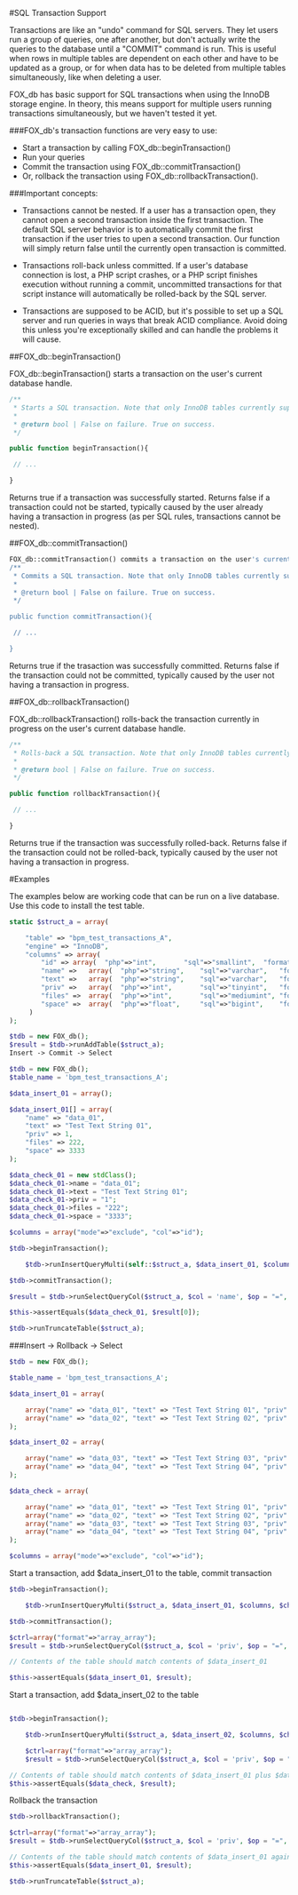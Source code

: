 #SQL Transaction Support

Transactions are like an "undo" command for SQL servers. They let users run a group of queries, one after another, but don't actually write the queries to the database until a "COMMIT" command is run. This is useful when rows in multiple tables are dependent on each other and have to be updated as a group, or for when data has to be deleted from multiple tables simultaneously, like when deleting a user.

FOX_db has basic support for SQL transactions when using the InnoDB storage engine. In theory, this means support for multiple users running transactions simultaneously, but we haven't tested it yet.

###FOX_db's transaction functions are very easy to use:

* Start a transaction by calling FOX_db::beginTransaction()
* Run your queries
* Commit the transaction using FOX_db::commitTransaction()
* Or, rollback the transaction using FOX_db::rollbackTransaction().

###Important concepts:

* Transactions cannot be nested. If a user has a transaction open, they cannot open a second transaction inside the first transaction. The default SQL server behavior is to automatically commit the first transaction if the user tries to upen a second transaction. Our function will simply return false until the currently open transaction is committed.

* Transactions roll-back unless committed. If a user's database connection is lost, a PHP script crashes, or a PHP script finishes execution without running a commit, uncommitted transactions for that script instance will automatically be rolled-back by the SQL server.

* Transactions are supposed to be ACID, but it's possible to set up a SQL server and run queries in ways that break ACID compliance. Avoid doing this unless you're exceptionally skilled and can handle the problems it will cause.

##FOX_db::beginTransaction()

FOX_db::beginTransaction() starts a transaction on the user's current database handle.

```php
/**
 * Starts a SQL transaction. Note that only InnoDB tables currently support transactions.
 *
 * @return bool | False on failure. True on success.
 */

public function beginTransaction(){

 // ...

}
```

Returns true if a transaction was successfully started. Returns false if a transaction could not be started, typically caused by the user already having a transaction in progress (as per SQL rules, transactions cannot be nested).

##FOX_db::commitTransaction()

```php
FOX_db::commitTransaction() commits a transaction on the user's current database handle.
/**
 * Commits a SQL transaction. Note that only InnoDB tables currently support transactions.
 *
 * @return bool | False on failure. True on success.
 */

public function commitTransaction(){

 // ...

}
```

Returns true if the trasaction was successfully committed. Returns false if the transaction could not be committed, typically caused by the user not having a transaction in progress.

##FOX_db::rollbackTransaction()

FOX_db::rollbackTransaction() rolls-back the transaction currently in progress on the user's current database handle.

```php
/**
 * Rolls-back a SQL transaction. Note that only InnoDB tables currently support transactions.
 *
 * @return bool | False on failure. True on success.
 */

public function rollbackTransaction(){

 // ...

}
```

Returns true if the transaction was successfully rolled-back. Returns false if the transaction could not be rolled-back, typically caused by the user not having a transaction in progress.

#Examples

The examples below are working code that can be run on a live database. Use this code to install the test table.

```php
static $struct_a = array(

	"table" => "bpm_test_transactions_A",
	"engine" => "InnoDB",
	"columns" => array(
	    "id" =>	array(	"php"=>"int",	    "sql"=>"smallint",	"format"=>"%d", "width"=>6,	"flags"=>"NOT NULL", "auto_inc"=>true,  "default"=>null,  "index"=>"PRIMARY"),
	    "name" =>	array(	"php"=>"string",    "sql"=>"varchar",	"format"=>"%s", "width"=>250,	"flags"=>"NOT NULL", "auto_inc"=>false, "default"=>null,  "index"=>"UNIQUE"),
	    "text" =>	array(	"php"=>"string",    "sql"=>"varchar",	"format"=>"%s", "width"=>250,	"flags"=>null, "auto_inc"=>false, "default"=>null,  "index"=>false),
	    "priv" =>	array(	"php"=>"int",	    "sql"=>"tinyint",	"format"=>"%d", "width"=>2,	"flags"=>"NOT NULL", "auto_inc"=>false, "default"=>0,   "index"=>true),
	    "files" =>	array(	"php"=>"int",	    "sql"=>"mediumint",	"format"=>"%d", "width"=>7,	"flags"=>"NOT NULL", "auto_inc"=>false, "default"=>0,   "index"=>false),
	    "space" =>	array(	"php"=>"float",	    "sql"=>"bigint",	"format"=>"%d", "width"=>null,	"flags"=>"NOT NULL", "auto_inc"=>false, "default"=>0,   "index"=>false)
	 )
);

$tdb = new FOX_db();
$result = $tdb->runAddTable($struct_a);
Insert -> Commit -> Select

$tdb = new FOX_db();
$table_name = 'bpm_test_transactions_A';

$data_insert_01 = array();

$data_insert_01[] = array(
    "name" => "data_01",
    "text" => "Test Text String 01",
    "priv" => 1,
    "files" => 222,
    "space" => 3333
);

$data_check_01 = new stdClass();
$data_check_01->name = "data_01";
$data_check_01->text = "Test Text String 01";
$data_check_01->priv = "1";
$data_check_01->files = "222";
$data_check_01->space = "3333";

$columns = array("mode"=>"exclude", "col"=>"id");

$tdb->beginTransaction();

    $tdb->runInsertQueryMulti(self::$struct_a, $data_insert_01, $columns, $check=true);

$tdb->commitTransaction();

$result = $tdb->runSelectQueryCol($struct_a, $col = 'name', $op = "=", $val = 'data_01', $columns, $ctrl=array("format"=>"array_object"), $check = true);

$this->assertEquals($data_check_01, $result[0]);

$tdb->runTruncateTable($struct_a);
```

###Insert -> Rollback -> Select

```php
$tdb = new FOX_db();

$table_name = 'bpm_test_transactions_A';

$data_insert_01 = array(

	array("name" => "data_01", "text" => "Test Text String 01", "priv" => 1, "files" => 222, "space" => 3333),
	array("name" => "data_02", "text" => "Test Text String 02", "priv" => 1, "files" => 333, "space" => 4444)
);

$data_insert_02 = array(

	array("name" => "data_03", "text" => "Test Text String 03", "priv" => 1, "files" => 555, "space" => 6666),
	array("name" => "data_04", "text" => "Test Text String 04", "priv" => 1, "files" => 666, "space" => 7777)
);

$data_check = array(

	array("name" => "data_01", "text" => "Test Text String 01", "priv" => 1, "files" => 222, "space" => 3333),
	array("name" => "data_02", "text" => "Test Text String 02", "priv" => 1, "files" => 333, "space" => 4444),
	array("name" => "data_03", "text" => "Test Text String 03", "priv" => 1, "files" => 555, "space" => 6666),
	array("name" => "data_04", "text" => "Test Text String 04", "priv" => 1, "files" => 666, "space" => 7777)
);

$columns = array("mode"=>"exclude", "col"=>"id");
```

Start a transaction, add $data_insert_01 to the table, commit transaction

```php
$tdb->beginTransaction();

    $tdb->runInsertQueryMulti($struct_a, $data_insert_01, $columns, $check=true);

$tdb->commitTransaction();

$ctrl=array("format"=>"array_array");
$result = $tdb->runSelectQueryCol($struct_a, $col = 'priv', $op = "=", $val = '1', $columns, $ctrl, $check=true);

// Contents of the table should match contents of $data_insert_01

$this->assertEquals($data_insert_01, $result);
```

Start a transaction, add $data_insert_02 to the table

```php

$tdb->beginTransaction();

    $tdb->runInsertQueryMulti($struct_a, $data_insert_02, $columns, $check=true);

    $ctrl=array("format"=>"array_array");
    $result = $tdb->runSelectQueryCol($struct_a, $col = 'priv', $op = "=", $val = '1', $columns, $ctrl, $check=true);

// Contents of table should match contents of $data_insert_01 plus $data_insert_02 ($data_check)
$this->assertEquals($data_check, $result);
```
Rollback the transaction

```php
$tdb->rollbackTransaction();

$ctrl=array("format"=>"array_array");
$result = $tdb->runSelectQueryCol($struct_a, $col = 'priv', $op = "=", $val = '1', $columns, $ctrl, $check=true);

// Contents of the table should match contents of $data_insert_01 again
$this->assertEquals($data_insert_01, $result);

$tdb->runTruncateTable($struct_a);
```

